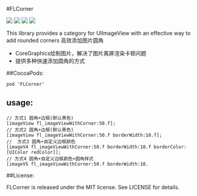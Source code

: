 #FLCorner

![](https://img.shields.io/badge/build-passing-brightgreen.svg)
![](https://img.shields.io/badge/pod-v0.0.1-blue.svg)
![](https://img.shields.io/badge/language-objc-5787e5.svg)
![](https://img.shields.io/badge/license-MIT-brightgreen.svg)  

This library provides a category for UIImageView with an effective way to add rounded corners
高效添加图片圆角

-  CoreGraphics绘制图片，解决了图片离屏渲染卡顿问题
-  提供多种快速添加圆角的方式


##CocoaPods:
```
pod 'FLCorner'
```

## usage:
```
// 方式1 圆角+边框(默认黑色)
[imageView fl_imageViewWithCorner:50.f];
// 方式2 圆角+边框(默认黑色)
[imageView fl_imageViewWithCorner:50.f borderWidth:10.f];
//  方式3 圆角+自定义边框颜色
[imageV4 fl_imageViewWithCorner:50.f borderWidth:10.f borderColor:[UIColor redColor]];
// 方式4 圆角+自定义边框颜色+圆角样式
[imageV5 fl_imageViewWithCorner:50.f borderWidth:10.
```
##License:  

FLCorner is released under the MIT license. See LICENSE for details.


